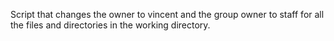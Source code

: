 Script that changes the owner to vincent and the group owner to staff for all the files and directories in the working directory.
